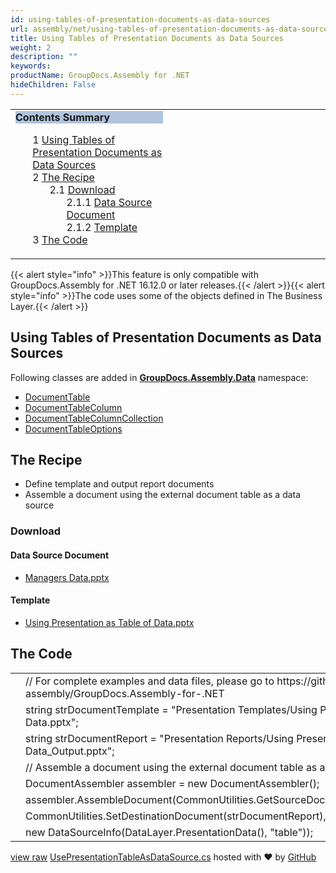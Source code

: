 ```yaml
---
id: using-tables-of-presentation-documents-as-data-sources
url: assembly/net/using-tables-of-presentation-documents-as-data-sources
title: Using Tables of Presentation Documents as Data Sources
weight: 2
description: ""
keywords: 
productName: GroupDocs.Assembly for .NET
hideChildren: False
---
```

<table class="sectionMacro" border="0" cellpadding="5" cellspacing="0" width="100%"><tbody><tr><td valign="top" width="50%"><div class="panel" style="border-top-width: 1px; border-right-width: 1px; border-bottom-width: 1px; border-left-width: 1px;"><div class="panelHeader" style="border-bottom-width: 1px; background-color: rgb(176, 196, 222);"><b>Contents Summary</b></div><div class="panelContent"><style type="text/css">div.rbtoc1590388625459 { padding-top: 0px; padding-right: 0px; padding-bottom: 0px; padding-left: 0px; }div.rbtoc1590388625459 ul { list-style-type: none; list-style-image: none; margin-left: 0px; }div.rbtoc1590388625459 li { margin-left: 0px; padding-left: 0px; }</style><div class="toc rbtoc1590388625459"><ul class="toc-indentation"><li><span class="TOCOutline">1</span> <a href="#UsingTablesofPresentationDocumentsasDataSources-UsingTablesofPresentationDocumentsasDataSources">Using Tables of Presentation Documents as Data Sources</a></li><li><span class="TOCOutline">2</span> <a href="#UsingTablesofPresentationDocumentsasDataSources-TheRecipe">The Recipe</a><ul class="toc-indentation"><li><span class="TOCOutline">2.1</span> <a href="#UsingTablesofPresentationDocumentsasDataSources-Download">Download</a><ul class="toc-indentation"><li><span class="TOCOutline">2.1.1</span> <a href="#UsingTablesofPresentationDocumentsasDataSources-DataSourceDocument">Data Source Document</a></li><li><span class="TOCOutline">2.1.2</span> <a href="#UsingTablesofPresentationDocumentsasDataSources-Template">Template</a></li></ul></li></ul></li><li><span class="TOCOutline">3</span> <a href="#UsingTablesofPresentationDocumentsasDataSources-TheCode">The Code</a></li></ul></div></div></div></td><td valign="top" width="15%">&nbsp;</td><td valign="top" width="35%">&nbsp;</td></tr></tbody></table>

{{< alert style="info" >}}This feature is only compatible with GroupDocs.Assembly for .NET 16.12.0 or later releases.{{< /alert >}}{{< alert style="info" >}}The code uses some of the objects defined in The Business Layer.{{< /alert >}}

## Using Tables of Presentation Documents as Data Sources

Following classes are added in **[GroupDocs.Assembly.Data](https://apireference.groupdocs.com/net/assembly/groupdocs.assembly.data/)** namespace:

*   [DocumentTable](https://apireference.groupdocs.com/net/assembly/groupdocs.assembly.data/documenttable)
*   [DocumentTableColumn](https://apireference.groupdocs.com/net/assembly/groupdocs.assembly.data/documenttablecolumn)
*   [DocumentTableColumnCollection](https://apireference.groupdocs.com/net/assembly/groupdocs.assembly.data/documenttablecolumncollection)
*   [DocumentTableOptions](https://apireference.groupdocs.com/net/assembly/groupdocs.assembly.data/documenttableoptions)

## The Recipe

*   Define template and output report documents
*   Assemble a document using the external document table as a data source

### Download

#### Data Source Document

*   [Managers Data.pptx](https://github.com/groupdocs-assembly/GroupDocs.Assembly-for-.NET/blob/master/Examples/Data/Data%20Sources/Presentation%20DataSource/Managers%20Data.pptx?raw=true)

#### Template

*   [Using Presentation as Table of Data.pptx](https://github.com/groupdocs-assembly/GroupDocs.Assembly-for-.NET/blob/master/Examples/Data/Source/Presentation%20Templates/Using%20Presentation%20as%20Table%20of%20Data.pptx?raw=true)

## The Code

<table class="highlight tab-size js-file-line-container" data-tab-size="8" data-paste-markdown-skip=""><tbody><tr><td id="file-usepresentationtableasdatasource-cs-L1" class="blob-num js-line-number" data-line-number="1"></td><td id="file-usepresentationtableasdatasource-cs-LC1" class="blob-code blob-code-inner js-file-line"><span class="pl-c"><span class="pl-c">//</span> For complete examples and data files, please go to https://github.com/groupdocs-assembly/GroupDocs.Assembly-for-.NET</span></td></tr><tr><td id="file-usepresentationtableasdatasource-cs-L2" class="blob-num js-line-number" data-line-number="2"></td><td id="file-usepresentationtableasdatasource-cs-LC2" class="blob-code blob-code-inner js-file-line"><span class="pl-k">string</span> <span class="pl-smi">strDocumentTemplate</span> <span class="pl-k">=</span> <span class="pl-s"><span class="pl-pds">"</span>Presentation Templates/Using Presentation as Table of Data.pptx<span class="pl-pds">"</span></span>;</td></tr><tr><td id="file-usepresentationtableasdatasource-cs-L3" class="blob-num js-line-number" data-line-number="3"></td><td id="file-usepresentationtableasdatasource-cs-LC3" class="blob-code blob-code-inner js-file-line"><span class="pl-k">string</span> <span class="pl-smi">strDocumentReport</span> <span class="pl-k">=</span> <span class="pl-s"><span class="pl-pds">"</span>Presentation Reports/Using Presentation as Table of Data_Output.pptx<span class="pl-pds">"</span></span>;</td></tr><tr><td id="file-usepresentationtableasdatasource-cs-L4" class="blob-num js-line-number" data-line-number="4"></td><td id="file-usepresentationtableasdatasource-cs-LC4" class="blob-code blob-code-inner js-file-line"><span class="pl-c"><span class="pl-c">//</span> Assemble a document using the external document table as a data source.</span></td></tr><tr><td id="file-usepresentationtableasdatasource-cs-L5" class="blob-num js-line-number" data-line-number="5"></td><td id="file-usepresentationtableasdatasource-cs-LC5" class="blob-code blob-code-inner js-file-line"><span class="pl-en">DocumentAssembler</span> <span class="pl-smi">assembler</span> <span class="pl-k">=</span> <span class="pl-k">new</span> <span class="pl-en">DocumentAssembler</span>();</td></tr><tr><td id="file-usepresentationtableasdatasource-cs-L6" class="blob-num js-line-number" data-line-number="6"></td><td id="file-usepresentationtableasdatasource-cs-LC6" class="blob-code blob-code-inner js-file-line"><span class="pl-smi">assembler</span>.<span class="pl-en">AssembleDocument</span>(<span class="pl-smi">CommonUtilities</span>.<span class="pl-en">GetSourceDocument</span>(<span class="pl-smi">strDocumentTemplate</span>),</td></tr><tr><td id="file-usepresentationtableasdatasource-cs-L7" class="blob-num js-line-number" data-line-number="7"></td><td id="file-usepresentationtableasdatasource-cs-LC7" class="blob-code blob-code-inner js-file-line"><span class="pl-smi">CommonUtilities</span>.<span class="pl-en">SetDestinationDocument</span>(<span class="pl-smi">strDocumentReport</span>),</td></tr><tr><td id="file-usepresentationtableasdatasource-cs-L8" class="blob-num js-line-number" data-line-number="8"></td><td id="file-usepresentationtableasdatasource-cs-LC8" class="blob-code blob-code-inner js-file-line"><span class="pl-k">new</span> <span class="pl-en">DataSourceInfo</span>(<span class="pl-smi">DataLayer</span>.<span class="pl-en">PresentationData</span>(), <span class="pl-s"><span class="pl-pds">"</span>table<span class="pl-pds">"</span></span>));</td></tr></tbody></table>

[view raw](https://gist.github.com/GroupDocsGists/b69cdd70c2f91362b2c6fdddd7bea8a5/raw/0cb688aafccd6187e6436610903ff2b1fc8bed36/UsePresentationTableAsDataSource.cs) [UsePresentationTableAsDataSource.cs](https://gist.github.com/GroupDocsGists/b69cdd70c2f91362b2c6fdddd7bea8a5#file-usepresentationtableasdatasource-cs) hosted with ❤ by [GitHub](https://github.com)
